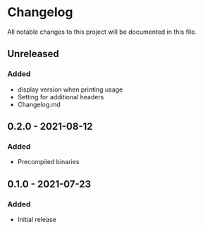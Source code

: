<!--
SPDX-FileCopyrightText: 2013 go-bench AUTHORS
SPDX-License-Identifier: CC-BY-4.0
-->
<!-- markdownlint-disable MD022 MD032 MD024-->
# Changelog

All notable changes to this project will be documented in this file.

## Unreleased
### Added
* display version when printing usage
* Setting for additional headers
* Changelog.md

## 0.2.0 - 2021-08-12
### Added
* Precompiled binaries

## 0.1.0 - 2021-07-23
### Added
* Initial release
